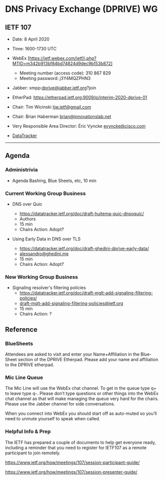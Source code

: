 
# DNS Privacy Exchange (DPRIVE) WG
## IETF 107

* Date: 8 April 2020
* Time: 1600-1730 UTC
* WebEx [https://ietf.webex.com/ietf/j.php?MTID=m342b913bf84bd74824d9dec9b153b872]
    - Meeting number (access code): 310 867 829
    - Meeting password: j3Y4MQZPHN3
* Jabber:  xmpp:dprive@jabber.ietf.org?join

* EtherPad: https://etherpad.ietf.org:9009/p/interim-2020-dprive-01 

* Chair: Tim Wicinski <tjw.ietf@gmail.com>
* Chair: Brian Haberman <brian@innovationslab.net>

* Very Responsible Area Director: Éric Vyncke <evyncke@cisco.com>

* [DataTracker](https://datatracker.ietf.org/group/dprive/documents/)

---
## Agenda

### Administrivia

* Agenda Bashing, Blue Sheets, etc,  10 min

### Current Working Group Business

*   DNS over Quic
    - https://datatracker.ietf.org/doc/draft-huitema-quic-dnsoquic/
    - Authors
    - 15 min
    - Chairs Action: Adopt?

*   Using Early Data in DNS over TLS
    - https://datatracker.ietf.org/doc/draft-ghedini-dprive-early-data/
    - alessandro@ghedini.me
    - 15 min
    - Chairs Action: Adopt?

### New Working Group Business

*   Signaling resolver's filtering policies
    - https://datatracker.ietf.org/doc/draft-mglt-add-signaling-filtering-policies/
    - draft-mglt-add-signaling-filtering-policies@ietf.org
    - 15 min
    - Chairs Action: ?


## Reference 

### BlueSheets

Attendees are asked to visit and enter your Name+Affiliation in the Blue-Sheet section of the DPRIVE Etherpad.
Please add your name and affiliation to the DPRIVE etherpad. 

### Mic Line Queue

The Mic Line will use the WebEx chat channel.  To get in the queue type q+ to leave type q-.
Please don’t type questions or other things into the WebEx chat channel as that will make
managing the queue very hard for the chairs.  Please use the Jabber channel for side conversations.
 
When you connect into WebEx you should start off as auto-muted so you’ll 
need to unmute yourself to speak when called.

### Helpful Info & Prep

The IETF has prepared a couple of documents to help get everyone ready, 
including a reminder that you need to register for IETF107 as a remote participant to join remotely.
 
  https://www.ietf.org/how/meetings/107/session-participant-guide/
 
  https://www.ietf.org/how/meetings/107/session-presenter-guide/
